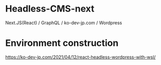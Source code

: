 # Headless-CMS-next
Next.JS(React) / GraphQL / ko-dev-jp.com / Wordpress

# Environment construction
https://ko-dev-jp.com/2021/04/12/react-headless-wordpress-with-wsl/
